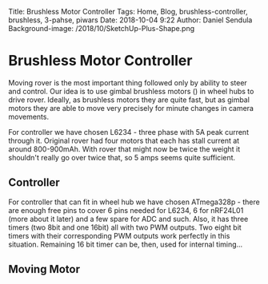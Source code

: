 Title: Brushless Motor Controller
Tags: Home, Blog, brushless-controller, brushless, 3-pahse, piwars
Date: 2018-10-04 9:22
Author: Daniel Sendula
Background-image: /2018/10/SketchUp-Plus-Shape.png

# Brushless Motor Controller

Moving rover is the most important thing followed only by ability to steer and control. Our idea is to use gimbal brushless motors () in wheel hubs to drive rover. Ideally, as brushless motors they are quite fast, but as gimbal motors they are able to move very precisely for minute changes in camera movements.

For controller we have chosen L6234 - three phase with 5A peak current through it. Original rover had four motors that each has stall current at around 800-900mAh. With rover that might now be twice the weight it shouldn't really go over twice that, so 5 amps seems quite sufficient.

## Controller

For controller that can fit in wheel hub we have chosen ATmega328p - there are enough free pins to cover 6 pins needed for L6234, 6 for nRF24L01 (more about it later) and a few spare for ADC and such. Also, it has three timers (two 8bit and one 16bit) all with two PWM outputs. Two eight bit timers with their corresponding PWM outputs work perfectly in this situation. Remaining 16 bit timer can be, then, used for internal timing...

## Moving Motor

